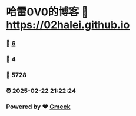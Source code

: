 # 哈雷0V0的博客 :link: https://02halei.github.io 
### :page_facing_up: [6](https://02halei.github.io/tag.html) 
### :speech_balloon: 4 
### :hibiscus: 5728 
### :alarm_clock: 2025-02-22 21:22:24 
### Powered by :heart: [Gmeek](https://github.com/Meekdai/Gmeek)
